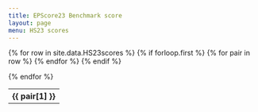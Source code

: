 ```yaml
---
title: EPScore23 Benchmark score
layout: page
menu: HS23 scores
---
```


<table>
  {% for row in site.data.HS23scores %}
    {% if forloop.first %}
    <tr>
      {% for pair in row %}
        <th>{{ pair[1] }}</th>
      {% endfor %}
    </tr>
    {% endif %}


  {% endfor %}
</table>